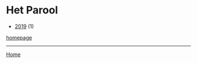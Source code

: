 # Het Parool

  * [2019](./het-parool-2019.md) (1)

[homepage](https://www.parool.nl/)

----

[Home](../index.md)
